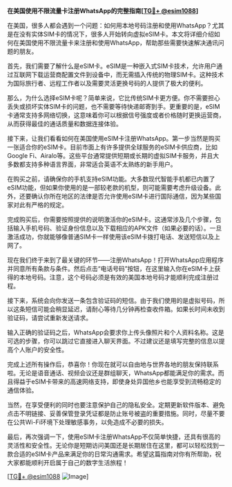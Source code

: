 **在美国使用不限流量卡注册WhatsApp的完整指南[[TG💪+ @esim1088](https://t.me/s/esim1088)]**

在美国，很多人都会遇到一个问题：如何用本地号码注册和使用WhatsApp？尤其是在没有实体SIM卡的情况下，很多人开始转向虚拟eSIM卡。本文将详细介绍如何在美国使用不限流量卡来注册和使用WhatsApp，帮助那些需要快速解决通讯问题的朋友。

首先，我们需要了解什么是eSIM卡。eSIM是一种嵌入式SIM卡技术，允许用户通过互联网下载运营商配置文件到设备中，而无需插入传统的物理SIM卡。这种技术为国际旅行者、远程工作者以及需要灵活更换号码的人提供了极大的便利。

那么，为什么选择eSIM卡呢？简单来说，它比传统SIM卡更方便。你不需要担心丢失或损坏实体SIM卡的问题，也不需要等待快递邮寄到手。更重要的是，eSIM卡通常支持多网络切换，这意味着你可以根据信号强度或者价格随时更换运营商，从而获得最佳的通话质量和数据连接体验。

接下来，让我们看看如何在美国使用eSIM卡注册WhatsApp。第一步当然是购买一张适合你的eSIM卡。目前市面上有许多提供全球服务的eSIM卡供应商，比如Google Fi、Airalo等。这些平台通常提供短期或长期的虚拟SIM卡服务，并且大多数都支持多种语言界面，非常适合英语不太熟练的新手用户。

在购买之前，请确保你的手机支持eSIM功能。大多数现代智能手机都已内置了eSIM功能，但如果你使用的是一部较老款的机型，则可能需要考虑升级设备。此外，还要确认你所在地区的法律是否允许使用eSIM卡进行国际通信，因为某些国家对此有严格的规定。

完成购买后，你需要按照提供的说明激活你的eSIM卡。这通常涉及几个步骤，包括输入手机号码、验证身份信息以及下载相应的APK文件（如果必要的话）。一旦激活成功，你就能够像普通SIM卡一样使用该eSIM卡拨打电话、发送短信以及上网了。

现在我们终于来到了最关键的环节——注册WhatsApp！打开WhatsApp应用程序并同意所有条款与条件。然后点击“电话号码”按钮，在这里输入你在eSIM卡上获得的本地号码。注意，这个号码必须是有效的美国本地号码才能顺利完成注册过程。

接下来，系统会向你发送一条包含验证码的短信。由于我们使用的是虚拟号码，所以这条短信可能会稍显延迟，请耐心等待几分钟再检查收件箱。如果长时间未收到验证码，请尝试重新发送请求。

输入正确的验证码之后，WhatsApp会要求你上传头像照片和个人资料名称。这是可选的步骤，你可以跳过它直接进入聊天界面。不过建议还是填写完整的信息以提高个人账户的安全性。

完成上述所有操作后，恭喜你！你现在就可以自由地与世界各地的朋友保持联系啦。无论是语音通话、视频会议还是群组聊天，WhatsApp都能满足你的需求。而且得益于eSIM卡带来的高速网络支持，即使身处异国他乡也能享受到流畅稳定的通信体验。

当然，在享受便利的同时也要注意保护自己的隐私安全。定期更新软件版本、避免点击不明链接、妥善保管登录凭证都是防止账号被盗的重要措施。同时，尽量不要在公共Wi-Fi环境下处理敏感事务，以免造成不必要的损失。

最后，再次强调一下，使用eSIM卡注册WhatsApp不仅简单快捷，还具有很高的灵活性和安全性。无论你是短期访问美国还是长期居住在这里，都可以轻松找到一款合适的eSIM卡产品来满足你的日常沟通需求。希望这篇指南对你有所帮助，祝大家都能顺利开启属于自己的数字生活旅程！

[[TG💪+ @esim1088](https://t.me/s/esim1088) ![Image](https://i.postimg.cc/4NQfJmqS/Snipaste-2025-05-13-00-14-12.png)]